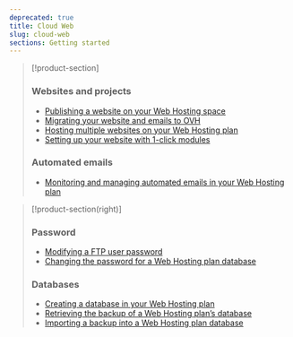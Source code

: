 ```yaml
---
deprecated: true
title: Cloud Web
slug: cloud-web
sections: Getting started
---
```


> [!product-section]
>
> ### Websites and projects
>
> - [Publishing a website on your Web Hosting space](https://docs.ovh.com/lt/hosting/svetainiu_talpinimas_svetaines_ikelimas_i_interneta/)
> - [Migrating your website and emails to OVH](https://docs.ovh.com/lt/hosting/migrating-website-to-ovh/)
> - [Hosting multiple websites on your Web Hosting plan](https://docs.ovh.com/lt/hosting/multisites-configuring-multiple-websites/)
> - [Setting up your website with 1-click modules](https://docs.ovh.com/lt/hosting/svetainiu_talpinimas_moduliu_diegimas_i_talpinimo_plana/)
>
> ### Automated emails
>
> - [Monitoring and managing automated emails in your Web Hosting plan](https://docs.ovh.com/lt/hosting/svetainiu_talpinimas_automatiniu_el_laisku_kontrole/)
>

> [!product-section(right)]
>
> ### Password
>
> - [Modifying a FTP user password](https://docs.ovh.com/lt/hosting/modify-ftp-user-password/)
> - [Changing the password for a Web Hosting plan database](https://docs.ovh.com/lt/hosting/change-password-database/)
>
> ### Databases
>
> - [Creating a database in your Web Hosting plan](https://docs.ovh.com/lt/hosting/creating-database/)
> - [Retrieving the backup of a Web Hosting plan’s database](https://docs.ovh.com/lt/hosting/svetainiu_talpinimas_duomenu_baziu_eksportavimo_gidas/)
> - [Importing a backup into a Web Hosting plan database](https://docs.ovh.com/lt/hosting/svetainiu_talpinimas_mysql_duomenu_bazes_importavimas/)
>